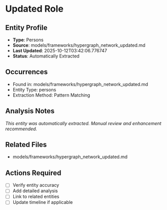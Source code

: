 # Updated Role

## Entity Profile
- **Type**: Persons
- **Source**: models/frameworks/hypergraph_network_updated.md
- **Last Updated**: 2025-10-12T03:42:06.776747
- **Status**: Automatically Extracted

## Occurrences
- Found in: models/frameworks/hypergraph_network_updated.md
- Entity Type: persons
- Extraction Method: Pattern Matching

## Analysis Notes
*This entity was automatically extracted. Manual review and enhancement recommended.*

## Related Files
- models/frameworks/hypergraph_network_updated.md

## Actions Required
- [ ] Verify entity accuracy
- [ ] Add detailed analysis
- [ ] Link to related entities
- [ ] Update timeline if applicable

